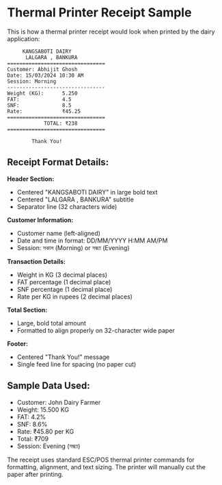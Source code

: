 # Thermal Printer Receipt Sample

This is how a thermal printer receipt would look when printed by the dairy application:

```
     KANGSABOTI DAIRY
      LALGARA , BANKURA
================================
Customer: Abhijit Ghosh
Date: 15/03/2024 10:30 AM
Session: Morning
--------------------------------
Weight (KG):      5.250
FAT:              4.5
SNF:              8.5
Rate:             ₹45.25
================================
            TOTAL: ₹238
================================

        Thank You!

```

## Receipt Format Details:

**Header Section:**
- Centered "KANGSABOTI DAIRY" in large bold text
- Centered "LALGARA , BANKURA" subtitle
- Separator line (32 characters wide)

**Customer Information:**
- Customer name (left-aligned)
- Date and time in format: DD/MM/YYYY H:MM AM/PM
- Session: সকাল (Morning) or সন্ধ্যা (Evening)

**Transaction Details:**
- Weight in KG (3 decimal places)
- FAT percentage (1 decimal place)
- SNF percentage (1 decimal place)
- Rate per KG in rupees (2 decimal places)

**Total Section:**
- Large, bold total amount
- Formatted to align properly on 32-character wide paper

**Footer:**
- Centered "Thank You!" message
- Single feed line for spacing (no paper cut)

## Sample Data Used:
- Customer: John Dairy Farmer
- Weight: 15.500 KG
- FAT: 4.2%
- SNF: 8.6%
- Rate: ₹45.80 per KG
- Total: ₹709
- Session: Evening (সন্ধ্যা)

The receipt uses standard ESC/POS thermal printer commands for formatting, alignment, and text sizing. The printer will manually cut the paper after printing.
